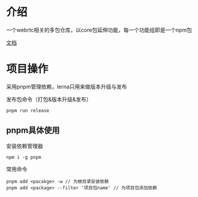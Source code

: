 # 介绍
一个webrtc相关的多包仓库，以core包延伸功能，每一个功能组即是一个npm包

[文档](magic-webrtc-docs.test.abmao.com)

# 项目操作
采用pnpm管理依赖，lerna只用来做版本升级与发布

发布包命令（打包&版本升级&发布）
```
pnpm run release
```
## pnpm具体使用
安装依赖管理器
```
npm i -g pnpm
```
常用命令
```
pnpm add <pacakge> -w // 为根目录安装依赖
pnpm add <package> --filter '项目包name' // 为项目包添加依赖
```

